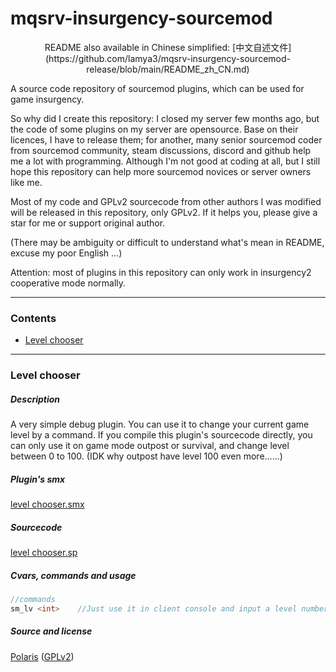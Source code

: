 # mqsrv-insurgency-sourcemod

<div align=center>
README also available in Chinese simplified: [中文自述文件](https://github.com/lamya3/mqsrv-insurgency-sourcemod-release/blob/main/README_zh_CN.md)
</div>

A source code repository of sourcemod plugins, which can be used for game insurgency.

So why did I create this repository:  I closed my server few months ago, but the code of some plugins on my server are opensource. Base on their licences, I have to release them; for another, many senior sourcemod coder from sourcemod community, steam discussions, discord and github help me a lot with programming. Although I'm not good at coding at all, but I still hope this repository can help more sourcemod novices or server owners like me.

Most of my code and GPLv2 sourcecode from other authors I was modified will be released in this repository, only GPLv2. If it helps you, please give a star for me or support original author.

(There may be ambiguity or difficult to understand what's mean in README, excuse my poor English ...)

Attention: most of plugins in this repository can only work in insurgency2 cooperative mode normally.

---

### Contents

- [Level chooser](#level-chooser)

---

### Level chooser

##### Description

A very simple debug plugin. You can use it to change your current game level by a command. If you compile this plugin's sourcecode directly, you can only use it on game mode outpost or survival,  and change level between 0 to 100. (IDK why outpost have level 100 even more......)

##### Plugin's smx

[level chooser.smx](https://github.com/lamya3/mqsrv-insurgency-sourcemod-release/blob/main/insurgency/addons/sourcemod/plugins/level%20chooser.smx)

##### Sourcecode

[level chooser.sp](https://github.com/lamya3/mqsrv-insurgency-sourcemod-release/blob/main/insurgency/addons/sourcemod/scripting/level%20chooser.sp)

##### Cvars, commands and usage

```c
//commands
sm_lv <int>    //Just use it in client console and input a level number to replace <int> (integer between 0 to 100)
```

##### Source and license

[Polaris](https://github.com/lamya3) ([GPLv2](https://github.com/lamya3/mqsrv-insurgency-sourcemod-release/blob/main/LICENSE))
